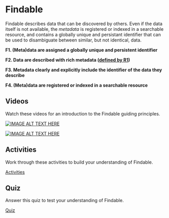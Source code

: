 # Findable

Findable describes data that can be discovered by others. Even if the data itself is not available, the *metadata* is registered or indexed in a searchable resource,
and contains a globally unique and persistant identifier that can be used to disambiguate between similar, but not identical, data.

**F1. (Meta)data are assigned a globally unique and persistent identifier**

**F2. Data are described with rich metadata ([defined by R1](../4-reusable/overview.md))**

**F3. Metadata clearly and explicitly include the identifier of the data they describe**

**F4. (Meta)data are registered or indexed in a searchable resource**

## Videos

Watch these videos for an introduction to the Findable guiding principles.

[![IMAGE ALT TEXT HERE](https://img.youtube.com/vi/R2lL5z8Q5_c/0.jpg)](https://www.youtube.com/watch?v=R2lL5z8Q5_c)

[![IMAGE ALT TEXT HERE](https://img.youtube.com/vi/vSRXLMcFkQA/0.jpg)](https://www.youtube.com/watch?v=vSRXLMcFkQA)

## Activities

Work through these activities to build your understanding of Findable.

[Activities](activities.md)

## Quiz

Answer this quiz to test your understanding of Findable.

[Quiz](quiz.md)
